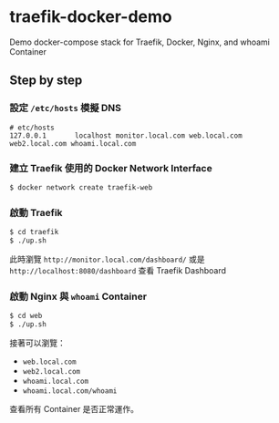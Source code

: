 # traefik-docker-demo
Demo docker-compose stack for Traefik, Docker, Nginx, and whoami Container

## Step by step

### 設定 `/etc/hosts` 模擬 DNS

```
# etc/hosts
127.0.0.1       localhost monitor.local.com web.local.com web2.local.com whoami.local.com
```

### 建立 Traefik 使用的 Docker Network Interface

```bash
$ docker network create traefik-web
```

### 啟動 Traefik

```bash
$ cd traefik
$ ./up.sh
```

此時瀏覽 `http://monitor.local.com/dashboard/` 或是 `http://localhost:8080/dashboard` 查看 Traefik Dashboard

### 啟動 Nginx 與 `whoami` Container

```bash
$ cd web
$ ./up.sh
```

接著可以瀏覽：

* `web.local.com`
* `web2.local.com`
* `whoami.local.com`
* `whoami.local.com/whoami`

查看所有 Container 是否正常運作。
